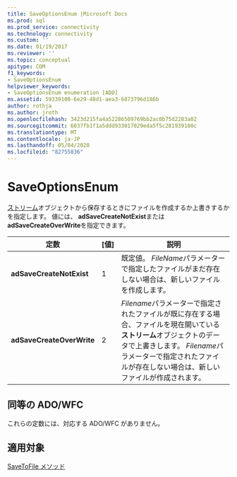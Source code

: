 ```yaml
---
title: SaveOptionsEnum |Microsoft Docs
ms.prod: sql
ms.prod_service: connectivity
ms.technology: connectivity
ms.custom: ''
ms.date: 01/19/2017
ms.reviewer: ''
ms.topic: conceptual
apitype: COM
f1_keywords:
- SaveOptionsEnum
helpviewer_keywords:
- SaveOptionsEnum enumeration [ADO]
ms.assetid: 59339100-6e29-48d1-aea3-6873796d186b
author: rothja
ms.author: jroth
ms.openlocfilehash: 3423d215fa4a52286509769bb2ac0b75d2283a02
ms.sourcegitcommit: 6037fb1f1a5ddd933017029eda5f5c281939100c
ms.translationtype: MT
ms.contentlocale: ja-JP
ms.lasthandoff: 05/04/2020
ms.locfileid: "82755836"
---
```

# <a name="saveoptionsenum"></a>SaveOptionsEnum
[ストリーム](../../../ado/reference/ado-api/stream-object-ado.md)オブジェクトから保存するときにファイルを作成するか上書きするかを指定します。 値には、 **adSaveCreateNotExist**または**adSaveCreateOverWrite**を指定できます。  
  
|定数|[値]|説明|  
|--------------|-----------|-----------------|  
|**adSaveCreateNotExist**|1|既定値。 *FileName*パラメーターで指定したファイルがまだ存在しない場合は、新しいファイルを作成します。|  
|**adSaveCreateOverWrite**|2|*Filename*パラメーターで指定されたファイルが既に存在する場合、ファイルを現在開いている**ストリーム**オブジェクトのデータで上書きします。 *Filename*パラメーターで指定されたファイルが存在しない場合は、新しいファイルが作成されます。|  
  
## <a name="adowfc-equivalent"></a>同等の ADO/WFC  
 これらの定数には、対応する ADO/WFC がありません。  
  
## <a name="applies-to"></a>適用対象  
 [SaveToFile メソッド](../../../ado/reference/ado-api/savetofile-method.md)
